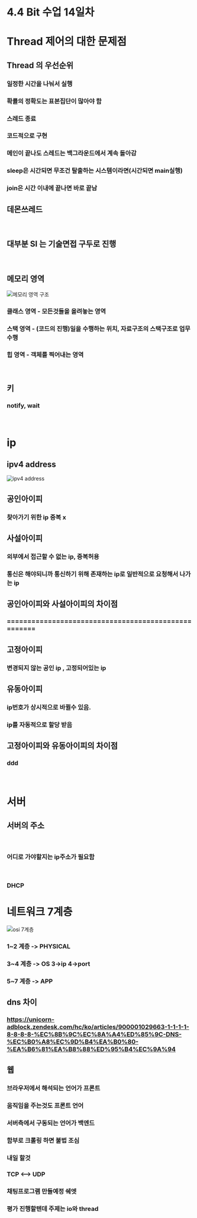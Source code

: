 4.4 Bit 수업 14일차
===================
# Thread 제어의 대한 문제점
## Thread 의 우선순위
### 일정한 시간을 나눠서 실행
### 확률의 정확도는 표본집단이 많아야 함
### 스레드 종료
### 코드적으로 구현
### 메인이 끝나도 스레드는 백그라운드에서 계속 돌아감
### sleep은 시간되면 무조건 탈출하는 시스템이라면(시간되면 main실행)
### join은 시간 이내에 끝나면 바로 끝남
## 데몬쓰레드
<br>

## 대부분 SI 는 기술면접 구두로 진행
<br>

## 메모리 영역
![메모리 영역 구조](java_memory_structure.png)
### 클래스 영역 - 모든것들을 올려놓는 영역
### 스택 영역 - (코드의 진행)일을 수행하는 위치, 자료구조의 스택구조로 업무수행
### 힙 영역 - 객체를 찍어내는 영역
<br>

## 키
### notify, wait
<br>

# ip
## ipv4 address
![ipv4 address](ipv4_address.png)

## 공인아이피
### 찾아가기 위한 ip 중복 x

## 사설아이피
### 외부에서 접근할 수 없는 ip, 중복허용
### 통신은 해야되니까 통신하기 위해 존재하는 ip로 일반적으로 요청해서 나가는 ip

## 공인아이피와 사설아이피의 차이점

### ====================================================

## 고정아이피
### 변경되지 않는 공인 ip , 고정되어있는 ip

## 유동아이피
### ip번호가 상시적으로 바뀔수 있음.
### ip를 자동적으로 할당 받음

## 고정아이피와 유동아이피의 차이점
### ddd
<br>

# 서버
## 서버의 주소
<br>

### 어디로 가야할지는 ip주소가 필요함
<br>

### DHCP

# 네트워크 7계층
![osi 7계층](osi_7_layer%20model.jpg)

### 1~2 계층 -> PHYSICAL
### 3~4 계층 -> OS 3->ip 4->port 
### 5~7 계층 -> APP

## dns 차이
### https://unicorn-adblock.zendesk.com/hc/ko/articles/900001029663-1-1-1-1-8-8-8-8-%EC%8B%9C%EC%8A%A4%ED%85%9C-DNS-%EC%B0%A8%EC%9D%B4%EA%B0%80-%EA%B6%81%EA%B8%88%ED%95%B4%EC%9A%94

## 웹
### 브라우저에서 해석되는 언어가 프론트
### 움직임을 주는것도 프론트 언어
### 서버측에서 구동되는 언어가 백엔드

### 함부로 크롤링 하면 불법 조심


### 내일 할것
### TCP <--> UDP
### 채팅프로그램 만들예정 쉐엣
### 평가 진행할텐데 주제는 io와 thread